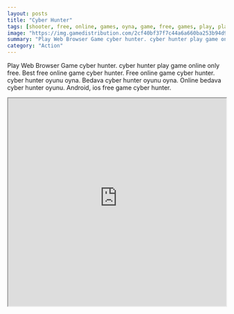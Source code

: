 ```yaml
---
layout: posts
title: "Cyber Hunter"
tags: [shooter, free, online, games, oyna, game, free, games, play, play, games]
image: "https://img.gamedistribution.com/2cf40bf37f7c44a6a660ba253b94d9ef-512x384.jpeg"
summary: "Play Web Browser Game cyber hunter. cyber hunter play game online only free. Best free online game cyber hunter. Free online game cyber hunter. cyber hunter oyunu oyna. Bedava cyber hunter oyunu oyna. Online bedava cyber hunter oyunu. Android, ios free game cyber hunter."
category: "Action"
---
```


Play Web Browser Game cyber hunter. cyber hunter play game online only free. Best free online game cyber hunter. Free online game cyber hunter. cyber hunter oyunu oyna. Bedava cyber hunter oyunu oyna. Online bedava cyber hunter oyunu. Android, ios free game cyber hunter.

<iframe width="100%" height="480px;" src="https://html5.gamedistribution.com/2cf40bf37f7c44a6a660ba253b94d9ef/"></iframe>